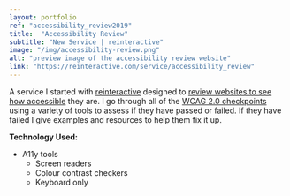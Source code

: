 ```yaml
---
layout: portfolio
ref: "accessibility_review2019"
title:  "Accessibility Review"
subtitle: "New Service | reinteractive"
image: "/img/accessibility-review.png"
alt: "preview image of the accessibility review website"
link: "https://reinteractive.com/service/accessibility_review"
---
```


A service I started with [reinteractive](https://reinteractive.com/) designed to [review websites to see how accessible](/publications/#reinteractive-a11y-review-2019) they are. I go through all of the [WCAG 2.0 checkpoints](https://www.w3.org/TR/2006/WD-WCAG20-20060427/appendixB.html) using a variety of tools to assess if they have passed or failed. If they have failed I give examples and resources to help them fix it up.

**Technology Used:**
 - A11y tools
   - Screen readers
   - Colour contrast checkers
   - Keyboard only
